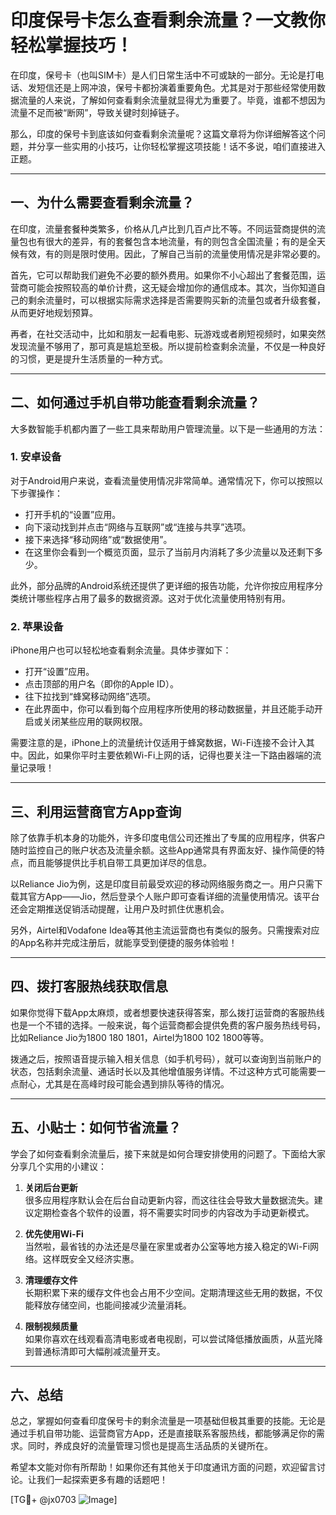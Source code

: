 # 印度保号卡怎么查看剩余流量？一文教你轻松掌握技巧！

在印度，保号卡（也叫SIM卡）是人们日常生活中不可或缺的一部分。无论是打电话、发短信还是上网冲浪，保号卡都扮演着重要角色。尤其是对于那些经常使用数据流量的人来说，了解如何查看剩余流量就显得尤为重要了。毕竟，谁都不想因为流量不足而被“断网”，导致关键时刻掉链子。

那么，印度的保号卡到底该如何查看剩余流量呢？这篇文章将为你详细解答这个问题，并分享一些实用的小技巧，让你轻松掌握这项技能！话不多说，咱们直接进入正题。

---

## 一、为什么需要查看剩余流量？

在印度，流量套餐种类繁多，价格从几卢比到几百卢比不等。不同运营商提供的流量包也有很大的差异，有的套餐包含本地流量，有的则包含全国流量；有的是全天候有效，有的则是限时使用。因此，了解自己当前的流量使用情况是非常必要的。

首先，它可以帮助我们避免不必要的额外费用。如果你不小心超出了套餐范围，运营商可能会按照较高的单价计费，这无疑会增加你的通信成本。其次，当你知道自己的剩余流量时，可以根据实际需求选择是否需要购买新的流量包或者升级套餐，从而更好地规划预算。

再者，在社交活动中，比如和朋友一起看电影、玩游戏或者刷短视频时，如果突然发现流量不够用了，那可真是尴尬至极。所以提前检查剩余流量，不仅是一种良好的习惯，更是提升生活质量的一种方式。

---

## 二、如何通过手机自带功能查看剩余流量？

大多数智能手机都内置了一些工具来帮助用户管理流量。以下是一些通用的方法：

### 1. **安卓设备**
对于Android用户来说，查看流量使用情况非常简单。通常情况下，你可以按照以下步骤操作：
- 打开手机的“设置”应用。
- 向下滚动找到并点击“网络与互联网”或“连接与共享”选项。
- 接下来选择“移动网络”或“数据使用”。
- 在这里你会看到一个概览页面，显示了当前月内消耗了多少流量以及还剩下多少。

此外，部分品牌的Android系统还提供了更详细的报告功能，允许你按应用程序分类统计哪些程序占用了最多的数据资源。这对于优化流量使用特别有用。

### 2. **苹果设备**
iPhone用户也可以轻松地查看剩余流量。具体步骤如下：
- 打开“设置”应用。
- 点击顶部的用户名（即你的Apple ID）。
- 往下拉找到“蜂窝移动网络”选项。
- 在此界面中，你可以看到每个应用程序所使用的移动数据量，并且还能手动开启或关闭某些应用的联网权限。

需要注意的是，iPhone上的流量统计仅适用于蜂窝数据，Wi-Fi连接不会计入其中。因此，如果你平时主要依赖Wi-Fi上网的话，记得也要关注一下路由器端的流量记录哦！

---

## 三、利用运营商官方App查询

除了依靠手机本身的功能外，许多印度电信公司还推出了专属的应用程序，供客户随时监控自己的账户状态及流量余额。这些App通常具有界面友好、操作简便的特点，而且能够提供比手机自带工具更加详尽的信息。

以Reliance Jio为例，这是印度目前最受欢迎的移动网络服务商之一。用户只需下载其官方App——Jio，然后登录个人账户即可查看详细的流量使用情况。该平台还会定期推送促销活动提醒，让用户及时抓住优惠机会。

另外，Airtel和Vodafone Idea等其他主流运营商也有类似的服务。只需搜索对应的App名称并完成注册后，就能享受到便捷的服务体验啦！

---

## 四、拨打客服热线获取信息

如果你觉得下载App太麻烦，或者想要快速获得答案，那么拨打运营商的客服热线也是一个不错的选择。一般来说，每个运营商都会提供免费的客户服务热线号码，比如Reliance Jio为1800 180 1801，Airtel为1800 102 1800等等。

拨通之后，按照语音提示输入相关信息（如手机号码），就可以查询到当前账户的状态，包括剩余流量、通话时长以及其他增值服务详情。不过这种方式可能需要一点耐心，尤其是在高峰时段可能会遇到排队等待的情况。

---

## 五、小贴士：如何节省流量？

学会了如何查看剩余流量后，接下来就是如何合理安排使用的问题了。下面给大家分享几个实用的小建议：

1. **关闭后台更新**  
   很多应用程序默认会在后台自动更新内容，而这往往会导致大量数据流失。建议定期检查各个软件的设置，将不需要实时同步的内容改为手动更新模式。

2. **优先使用Wi-Fi**  
   当然啦，最省钱的办法还是尽量在家里或者办公室等地方接入稳定的Wi-Fi网络。这样既安全又经济实惠。

3. **清理缓存文件**  
   长期积累下来的缓存文件也会占用不少空间。定期清理这些无用的数据，不仅能释放存储空间，也能间接减少流量消耗。

4. **限制视频质量**  
   如果你喜欢在线观看高清电影或者电视剧，可以尝试降低播放画质，从蓝光降到普通标清即可大幅削减流量开支。

---

## 六、总结

总之，掌握如何查看印度保号卡的剩余流量是一项基础但极其重要的技能。无论是通过手机自带功能、运营商官方App，还是直接联系客服热线，都能够满足你的需求。同时，养成良好的流量管理习惯也是提高生活品质的关键所在。

希望本文能对你有所帮助！如果你还有其他关于印度通讯方面的问题，欢迎留言讨论。让我们一起探索更多有趣的话题吧！

[TG💪+ @jx0703 ![Image](https://github.com/user-attachments/assets/dbca1d08-cadb-493c-b0ec-ad6f7a83f270)]